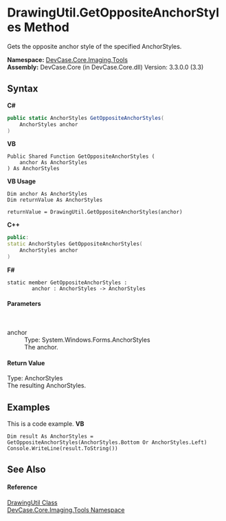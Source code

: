 # DrawingUtil.GetOppositeAnchorStyles Method 
 

Gets the opposite anchor style of the specified AnchorStyles.

**Namespace:**&nbsp;<a href="N_DevCase_Core_Imaging_Tools">DevCase.Core.Imaging.Tools</a><br />**Assembly:**&nbsp;DevCase.Core (in DevCase.Core.dll) Version: 3.3.0.0 (3.3)

## Syntax

**C#**<br />
``` C#
public static AnchorStyles GetOppositeAnchorStyles(
	AnchorStyles anchor
)
```

**VB**<br />
``` VB
Public Shared Function GetOppositeAnchorStyles ( 
	anchor As AnchorStyles
) As AnchorStyles
```

**VB Usage**<br />
``` VB Usage
Dim anchor As AnchorStyles
Dim returnValue As AnchorStyles

returnValue = DrawingUtil.GetOppositeAnchorStyles(anchor)
```

**C++**<br />
``` C++
public:
static AnchorStyles GetOppositeAnchorStyles(
	AnchorStyles anchor
)
```

**F#**<br />
``` F#
static member GetOppositeAnchorStyles : 
        anchor : AnchorStyles -> AnchorStyles 

```


#### Parameters
&nbsp;<dl><dt>anchor</dt><dd>Type: System.Windows.Forms.AnchorStyles<br />The anchor.</dd></dl>

#### Return Value
Type: AnchorStyles<br />The resulting AnchorStyles.

## Examples
This is a code example. 
**VB**<br />
``` VB
Dim result As AnchorStyles = GetOppositeAnchorStyles(AnchorStyles.Bottom Or AnchorStyles.Left)
Console.WriteLine(result.ToString())
```


## See Also


#### Reference
<a href="T_DevCase_Core_Imaging_Tools_DrawingUtil">DrawingUtil Class</a><br /><a href="N_DevCase_Core_Imaging_Tools">DevCase.Core.Imaging.Tools Namespace</a><br />